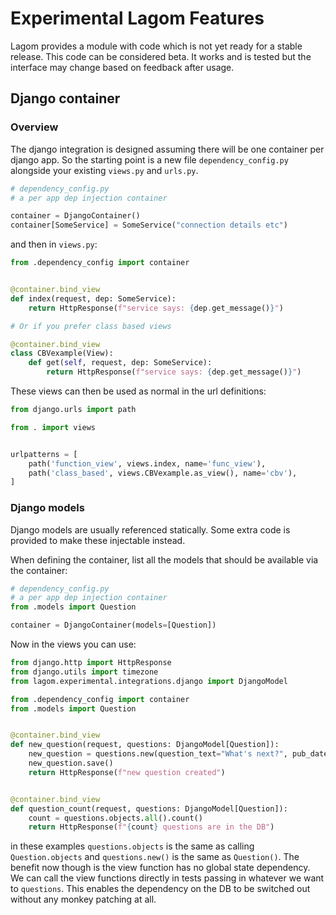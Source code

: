 # Experimental Lagom Features
Lagom provides a module with code which is not yet ready for a stable release.
This code can be considered beta. It works and is tested but the interface
may change based on feedback after usage. 

## Django container
### Overview
The django integration is designed assuming there will be one container per
django app. So the starting point is a new file `dependency_config.py` alongside
your existing `views.py` and `urls.py`.

```python
# dependency_config.py
# a per app dep injection container

container = DjangoContainer()
container[SomeService] = SomeService("connection details etc")
```

and then in `views.py`:

```python
from .dependency_config import container


@container.bind_view
def index(request, dep: SomeService):
    return HttpResponse(f"service says: {dep.get_message()}")

# Or if you prefer class based views

@container.bind_view
class CBVexample(View):
    def get(self, request, dep: SomeService):
        return HttpResponse(f"service says: {dep.get_message()}")
```

These views can then be used as normal in the url definitions:

```python
from django.urls import path

from . import views


urlpatterns = [
    path('function_view', views.index, name='func_view'),
    path('class_based', views.CBVexample.as_view(), name='cbv'),
]
```

### Django models
Django models are usually referenced statically. Some extra code is provided to
make these injectable instead.

When defining the container, list all the models that should be available via the container:

```python
# dependency_config.py
# a per app dep injection container
from .models import Question

container = DjangoContainer(models=[Question])
```

Now in the views you can use:

```python
from django.http import HttpResponse
from django.utils import timezone
from lagom.experimental.integrations.django import DjangoModel

from .dependency_config import container
from .models import Question


@container.bind_view
def new_question(request, questions: DjangoModel[Question]):
    new_question = questions.new(question_text="What's next?", pub_date=timezone.now())
    new_question.save()
    return HttpResponse(f"new question created")


@container.bind_view
def question_count(request, questions: DjangoModel[Question]):
    count = questions.objects.all().count()
    return HttpResponse(f"{count} questions are in the DB")
```

in these examples `questions.objects` is the same as calling `Question.objects`
and `questions.new()` is the same as `Question()`. The benefit now though is the
view function has no global state dependency. We can call the view functions directly 
in tests passing in whatever we want to `questions`. This enables the dependency on 
the DB to be switched out without any monkey patching at all.
